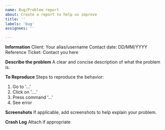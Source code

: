 ```yaml
---
name: Bug/Problem report
about: Create a report to help us improve
title: ''
labels: 'bug'
assignees: ''

---
```

**Information**
Client: Your alias/username
Contact date: DD/MM/YYYY
Reference Ticket: Contact you here

**Describe the problem**
A clear and concise description of what the problem is.

**To Reproduce**
Steps to reproduce the behavior:
1. Go to '...'
2. Click on '....'
3. Press command '...'
4. See error

**Screenshots**
If applicable, add screenshots to help explain your problem.

**Crash Log**
Attach if appropriate
